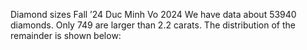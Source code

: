 Diamond sizes Fall ’24
Duc Minh Vo
2024
We have data about 53940 diamonds. Only 749 are larger than 2.2 carats. The distribution of the remainder is shown below:

